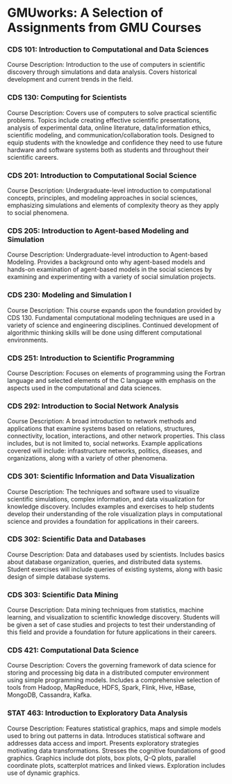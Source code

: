 # GMUworks: A Selection of Assignments from GMU Courses



### CDS 101: Introduction to Computational and Data Sciences
Course Description: Introduction to the use of computers in scientific discovery through simulations and data analysis. Covers historical development and current trends in the field.

### CDS 130: Computing for Scientists
Course Description: Covers use of computers to solve practical scientific problems. Topics include creating effective scientific presentations, analysis of experimental data, online literature, data/information ethics, scientific modeling, and communication/collaboration tools. Designed to equip students with the knowledge and confidence they need to use future hardware and software systems both as students and throughout their scientific careers.

### CDS 201: Introduction to Computational Social Science
Course Description: Undergraduate-level introduction to computational concepts, principles, and modeling approaches in social sciences, emphasizing simulations and elements of complexity theory as they apply to social phenomena.

### CDS 205: Introduction to Agent-based Modeling and Simulation
Course Description: Undergraduate-level introduction to Agent-based Modeling. Provides a background onto why agent-based models and hands-on examination of agent-based models in the social sciences by examining and experimenting with a variety of social simulation projects.

### CDS 230: Modeling and Simulation I
Course Description: This course expands upon the foundation provided by CDS 130. Fundamental computational modeling techniques are used in a variety of science and engineering disciplines. Continued development of algorithmic thinking skills will be done using different computational environments.

### CDS 251: Introduction to Scientific Programming
Course Description: Focuses on elements of programming using the Fortran language and selected elements of the C language with emphasis on the aspects used in the computational and data sciences.

### CDS 292: Introduction to Social Network Analysis
Course Description: A broad introduction to network methods and applications that examine systems based on relations, structures, connectivity, location, interactions, and other network properties. This class includes, but is not limited to, social networks. Example applications covered will include: infrastructure networks, politics, diseases, and organizations, along with a variety of other phenomena.

### CDS 301: Scientific Information and Data Visualization
Course Description: The techniques and software used to visualize scientific simulations, complex information, and data visualization for knowledge discovery. Includes examples and exercises to help students develop their understanding of the role visualization plays in computational science and provides a foundation for applications in their careers.

### CDS 302: Scientific Data and Databases
Course Description: Data and databases used by scientists. Includes basics about database organization, queries, and distributed data systems. Student exercises will include queries of existing systems, along with basic design of simple database systems.

### CDS 303: Scientific Data Mining
Course Description: Data mining techniques from statistics, machine learning, and visualization to scientific knowledge discovery. Students will be given a set of case studies and projects to test their understanding of this field and provide a foundation for future applications in their careers. 

### CDS 421: Computational Data Science
Course Description: Covers the governing framework of data science for storing and processing big data in a distributed computer environment using simple programming models. Includes a comprehensive selection of tools from Hadoop, MapReduce, HDFS, Spark, Flink, Hive, HBase, MongoDB, Cassandra, Kafka.

### STAT 463: Introduction to Exploratory Data Analysis
Course Description: Features statistical graphics, maps and simple models used to bring out patterns in data. Introduces statistical software and addresses data access and import. Presents exploratory strategies motivating data transformations. Stresses the cognitive foundations of good graphics. Graphics include dot plots, box plots, Q-Q plots, parallel coordinate plots, scatterplot matrices and linked views. Exploration includes use of dynamic graphics.

